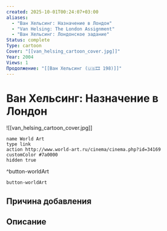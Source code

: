 ```yaml
---
created: 2025-10-01T00:24:07+03:00
aliases:
  - "Ван Хельсинг: Назначение в Лондон"
  - "Van Helsing: The London Assignment"
  - "Ван Хельсинг: Лондонское задание"
Status: complete
Type: cartoon
Cover: "[[van_helsing_cartoon_cover.jpg]]"
Year: 2004
Views: 1
Продолжение: "[[Ван Хельсинг (🇺🇸🎞 198)]]"
---
```


# Ван Хельсинг: Назначение в Лондон

![[van_helsing_cartoon_cover.jpg]]



```button
name World Art
type link
action http://www.world-art.ru/cinema/cinema.php?id=34169
customColor #7a0000
hidden true
```
^button-worldArt





`button-worldArt`

## Причина добавления




## Описание


